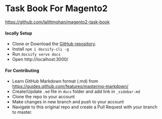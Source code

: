 # Task Book For Magento2

https://github.com/lalittmohan/magento2-task-book

#### locally Setup

- Clone or Download the [GitHub repository](https://github.com/lalittmohan/magento2-task-book).
- Install `npm i docsify-cli -g`
- Run `docsify serve docs`
- Open http://localhost:3000/

#### For Contributing

- Learn GitHub Markdown format (.md) from https://guides.github.com/features/mastering-markdown/
- Create/Update `.md` file in `docs` folder and add link in `_sidebar.md`
- Clone the repo to your account
- Make changes in new branch and push to your account
- Navigate to this original repo and create a Pull Request with your branch to master.
